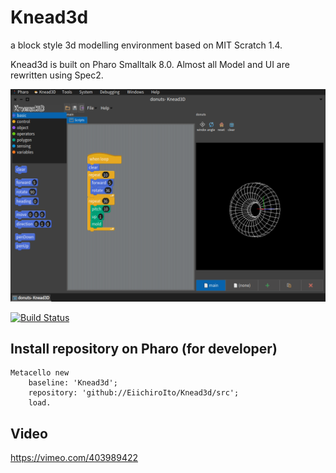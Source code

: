 # Knead3d
a block style 3d modelling environment based on MIT Scratch 1.4.

Knead3d is built on Pharo Smalltalk 8.0. Almost all Model and UI are rewritten using Spec2.

![Entire Screen1](https://raw.githubusercontent.com/EiichiroIto/Knead3d/master/images/knead3d1.png)

[![Build Status](https://travis-ci.com/EiichiroIto/Knead3d.svg?branch=master)](https://travis-ci.com/EiichiroIto/Knead3d)

## Install repository on Pharo (for developer)

```
Metacello new
    baseline: 'Knead3d';
    repository: 'github://EiichiroIto/Knead3d/src';
    load.
```
## Video
https://vimeo.com/403989422

